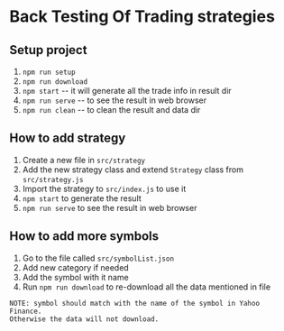 # Back Testing Of Trading strategies

## Setup project

1. `npm run setup`
2. `npm run download`
3. `npm start` -- it will generate all the trade info in result dir
4. `npm run serve` -- to see the result in web browser
5. `npm run clean` -- to clean the result and data dir

## How to add strategy
1. Create a new file in `src/strategy`
2. Add the new strategy class and extend `Strategy` class from `src/strategy.js`
3. Import the strategy to `src/index.js` to use it
4. `npm start` to generate the result
5. `npm run serve` to see the result in web browser

## How to add more symbols
1. Go to the file called `src/symbolList.json`
2. Add new category if needed
3. Add the symbol with it name
4. Run `npm run download` to re-download all the data mentioned in file
```
NOTE: symbol should match with the name of the symbol in Yahoo Finance.
Otherwise the data will not download.
```
